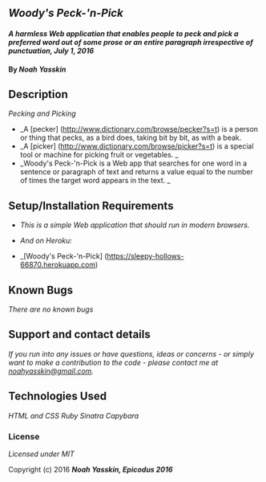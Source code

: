 ## _Woody's Peck-'n-Pick_

#### _A harmless Web application that enables people to peck and pick a preferred word out of some prose or an entire paragraph irrespective of punctuation, July 1, 2016_

#### By _**Noah Yasskin**_

## Description

_Pecking and Picking_
* _A [pecker] (http://www.dictionary.com/browse/pecker?s=t) is a person or thing that pecks, as a bird does, taking bit by bit, as with a beak.
* _A [picker] (http://www.dictionary.com/browse/picker?s=t) is a special tool or machine for picking fruit or vegetables. _
* _Woody's Peck-'n-Pick is a Web app that searches for one word in a sentence or paragraph of text and returns a value equal to the number of times the target word appears in the text. _


## Setup/Installation Requirements

* _This is a simple Web application that should run in modern browsers._

* _And on Heroku:_
* _[Woody's Peck-'n-Pick] (https://sleepy-hollows-66870.herokuapp.com)


## Known Bugs

_There are no known bugs_

## Support and contact details

_If you run into any issues or have questions, ideas or concerns - or simply want to make a contribution to the code - please contact me at noahyasskin@gmail.com._

## Technologies Used

_HTML and CSS_
_Ruby_
_Sinatra_
_Capybara_


### License

*Licensed under MIT*

Copyright (c) 2016 **_Noah Yasskin, Epicodus 2016_**
